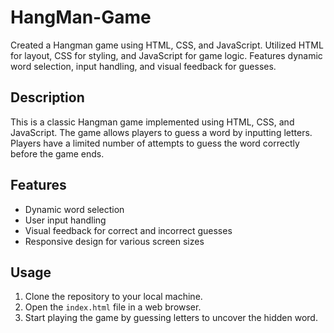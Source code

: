 # HangMan-Game
Created a Hangman game using HTML, CSS, and JavaScript. Utilized HTML for layout, CSS for styling, and JavaScript for game logic. Features dynamic word selection, input handling, and visual feedback for guesses.

## Description
This is a classic Hangman game implemented using HTML, CSS, and JavaScript. The game allows players to guess a word by inputting letters. Players have a limited number of attempts to guess the word correctly before the game ends.

## Features
- Dynamic word selection
- User input handling
- Visual feedback for correct and incorrect guesses
- Responsive design for various screen sizes

## Usage
1. Clone the repository to your local machine.
2. Open the `index.html` file in a web browser.
3. Start playing the game by guessing letters to uncover the hidden word.
   
